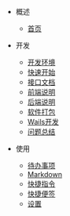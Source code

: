 * 概述

  * [首页](README.md)

* 开发

  * [开发环境](/develop/开发环境.md)
  * [快速开始](/develop/快速开始.md)
  * [接口文档](/develop/接口文档.md)
  * [前端说明](/develop/前端说明.md)
  * [后端说明](/develop/后端说明.md)
  * [软件打包](/develop/跨平台打包.md)
  * [Wails开发](/develop/Wails开发说明.md)
  * [问题总结](/develop/问题总结.md)

* 使用

  * [待办事项](/instruction/待办事项.md)
  * [Markdown](/instruction/Markdown.md)
  * [快捷指令](/instruction/快捷指令.md)
  * [快捷便签](/instruction/快捷便签.md)
  * [设置](/instruction/设置.md)